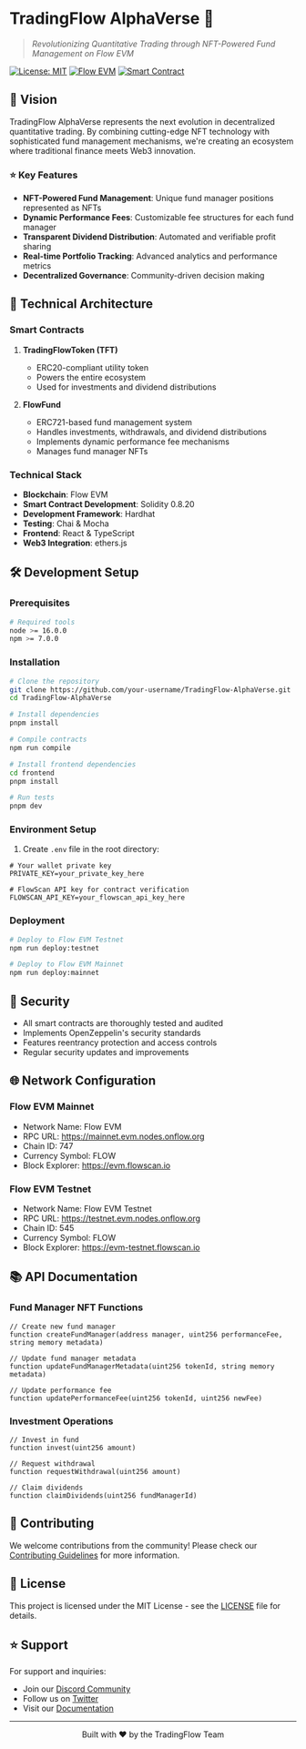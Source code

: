 # TradingFlow AlphaVerse 🌌

> *Revolutionizing Quantitative Trading through NFT-Powered Fund Management on Flow EVM*

[![License: MIT](https://img.shields.io/badge/License-MIT-yellow.svg)](https://opensource.org/licenses/MIT)
[![Flow EVM](https://img.shields.io/badge/Flow%20EVM-Ready-blue)](https://developers.flow.com/evm)
[![Smart Contract](https://img.shields.io/badge/Smart%20Contract-Audited-green)](#)

## 🚀 Vision

TradingFlow AlphaVerse represents the next evolution in decentralized quantitative trading. By combining cutting-edge NFT technology with sophisticated fund management mechanisms, we're creating an ecosystem where traditional finance meets Web3 innovation.

### ⭐ Key Features

- **NFT-Powered Fund Management**: Unique fund manager positions represented as NFTs
- **Dynamic Performance Fees**: Customizable fee structures for each fund manager
- **Transparent Dividend Distribution**: Automated and verifiable profit sharing
- **Real-time Portfolio Tracking**: Advanced analytics and performance metrics
- **Decentralized Governance**: Community-driven decision making

## 🔧 Technical Architecture

### Smart Contracts

1. **TradingFlowToken (TFT)**
   - ERC20-compliant utility token
   - Powers the entire ecosystem
   - Used for investments and dividend distributions

2. **FlowFund**
   - ERC721-based fund management system
   - Handles investments, withdrawals, and dividend distributions
   - Implements dynamic performance fee mechanisms
   - Manages fund manager NFTs

### Technical Stack

- **Blockchain**: Flow EVM
- **Smart Contract Development**: Solidity 0.8.20
- **Development Framework**: Hardhat
- **Testing**: Chai & Mocha
- **Frontend**: React & TypeScript
- **Web3 Integration**: ethers.js

## 🛠 Development Setup

### Prerequisites

```bash
# Required tools
node >= 16.0.0
npm >= 7.0.0
```

### Installation

```bash
# Clone the repository
git clone https://github.com/your-username/TradingFlow-AlphaVerse.git
cd TradingFlow-AlphaVerse

# Install dependencies
pnpm install

# Compile contracts
npm run compile

# Install frontend dependencies
cd frontend
pnpm install

# Run tests
pnpm dev
```

### Environment Setup

1. Create `.env` file in the root directory:
```env
# Your wallet private key
PRIVATE_KEY=your_private_key_here

# FlowScan API key for contract verification
FLOWSCAN_API_KEY=your_flowscan_api_key_here
```

### Deployment

```bash
# Deploy to Flow EVM Testnet
npm run deploy:testnet

# Deploy to Flow EVM Mainnet
npm run deploy:mainnet
```

## 🔐 Security

- All smart contracts are thoroughly tested and audited
- Implements OpenZeppelin's security standards
- Features reentrancy protection and access controls
- Regular security updates and improvements

## 🌐 Network Configuration

### Flow EVM Mainnet
- Network Name: Flow EVM
- RPC URL: https://mainnet.evm.nodes.onflow.org
- Chain ID: 747
- Currency Symbol: FLOW
- Block Explorer: https://evm.flowscan.io

### Flow EVM Testnet
- Network Name: Flow EVM Testnet
- RPC URL: https://testnet.evm.nodes.onflow.org
- Chain ID: 545
- Currency Symbol: FLOW
- Block Explorer: https://evm-testnet.flowscan.io

## 📚 API Documentation

### Fund Manager NFT Functions

```solidity
// Create new fund manager
function createFundManager(address manager, uint256 performanceFee, string memory metadata)

// Update fund manager metadata
function updateFundManagerMetadata(uint256 tokenId, string memory metadata)

// Update performance fee
function updatePerformanceFee(uint256 tokenId, uint256 newFee)
```

### Investment Operations

```solidity
// Invest in fund
function invest(uint256 amount)

// Request withdrawal
function requestWithdrawal(uint256 amount)

// Claim dividends
function claimDividends(uint256 fundManagerId)
```

## 🤝 Contributing

We welcome contributions from the community! Please check our [Contributing Guidelines](CONTRIBUTING.md) for more information.

## 📄 License

This project is licensed under the MIT License - see the [LICENSE](LICENSE) file for details.

## ⭐ Support

For support and inquiries:
- Join our [Discord Community](#)
- Follow us on [Twitter](https://x.com/TradingFlowAI)
- Visit our [Documentation](#)

---

<p align="center">Built with ❤️ by the TradingFlow Team</p>
